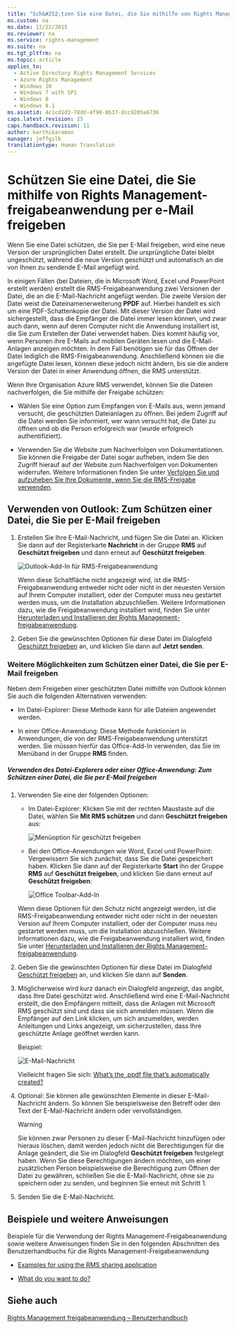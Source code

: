 ```yaml
---
title: "Sch&#252;tzen Sie eine Datei, die Sie mithilfe von Rights Management-freigabeanwendung per e-Mail freigeben"
ms.custom: na
ms.date: 12/22/2015
ms.reviewer: na
ms.service: rights-management
ms.suite: na
ms.tgt_pltfrm: na
ms.topic: article
applies_to: 
  - Active Directory Rights Management Services
  - Azure Rights Management
  - Windows 10
  - Windows 7 with SP1
  - Windows 8
  - Windows 8.1
ms.assetid: 4c1cd1d3-78dd-4f90-8b37-dcc9205a6736
caps.latest.revision: 25
caps.handback.revision: 11
author: karthikaraman
manager: jeffgilb
translationtype: Human Translation
---
```

# Sch&#252;tzen Sie eine Datei, die Sie mithilfe von Rights Management-freigabeanwendung per e-Mail freigeben
Wenn Sie eine Datei schützen, die Sie per E-Mail freigeben, wird eine neue Version der ursprünglichen Datei erstellt. Die ursprüngliche Datei bleibt ungeschützt, während die neue Version geschützt und automatisch an die von Ihnen zu sendende E-Mail angefügt wird.

In einigen Fällen (bei Dateien, die in Microsoft Word, Excel und PowerPoint erstellt werden) erstellt die RMS-Freigabeanwendung zwei Versionen der Datei, die an die E-Mail-Nachricht angefügt werden. Die zweite Version der Datei weist die Dateinamenerweiterung **PPDF** auf. Hierbei handelt es sich um eine PDF-Schattenkopie der Datei. Mit dieser Version der Datei wird sichergestellt, dass die Empfänger die Datei immer lesen können, und zwar auch dann, wenn auf deren Computer nicht die Anwendung installiert ist, die Sie zum Erstellen der Datei verwendet haben. Dies kommt häufig vor, wenn Personen ihre E-Mails auf mobilen Geräten lesen und die E-Mail-Anlagen anzeigen möchten. In dem Fall benötigen sie für das Öffnen der Datei lediglich die RMS-Freigabeanwendung. Anschließend können sie die angefügte Datei lesen, können diese jedoch nicht ändern, bis sie die andere Version der Datei in einer Anwendung öffnen, die RMS unterstützt.

Wenn Ihre Organisation Azure RMS verwendet, können Sie die Dateien nachverfolgen, die Sie mithilfe der Freigabe schützen:

-   Wählen Sie eine Option zum Empfangen von E-Mails aus, wenn jemand versucht, die geschützten Dateianlagen zu öffnen. Bei jedem Zugriff auf die Datei werden Sie informiert, wer wann versucht hat, die Datei zu öffnen und ob die Person erfolgreich war (wurde erfolgreich authentifiziert).

-   Verwenden Sie die Website zum Nachverfolgen von Dokumentationen. Sie können die Freigabe der Datei sogar aufheben, indem Sie den Zugriff hierauf auf der Website zum Nachverfolgen von Dokumenten widerrufen. Weitere Informationen finden Sie unter [Verfolgen Sie und aufzuheben Sie Ihre Dokumente, wenn Sie die RMS-Freigabe verwenden](../../ems/RMS_Client/Track-and-revoke-your-documents-when-you-use-the-RMS-sharing-application.md).

## Verwenden von Outlook: Zum Schützen einer Datei, die Sie per E-Mail freigeben

1.  Erstellen Sie Ihre E-Mail-Nachricht, und fügen Sie die Datei an. Klicken Sie dann auf der Registerkarte **Nachricht** in der Gruppe **RMS** auf **Geschützt freigeben** und dann erneut auf **Geschützt freigeben**:

    ![Outlook-Add-In für RMS-Freigabeanwendung](../../ems/RMS_Client/media/ADRMS_MSRMSApp_SP_OutlookToolbar.png "ADRMS_MSRMSApp_SP_OutlookToolbar")

    Wenn diese Schaltfläche nicht angezeigt wird, ist die RMS-Freigabeanwendung entweder nicht oder nicht in der neuesten Version auf Ihrem Computer installiert, oder der Computer muss neu gestartet werden muss, um die Installation abzuschließen. Weitere Informationen dazu, wie die Freigabeanwendung installiert wird, finden Sie unter [Herunterladen und Installieren der Rights Management-freigabeanwendung](../../ems/RMS_Client/Download-and-install-the-Rights-Management-sharing-application.md).

2.  Geben Sie die gewünschten Optionen für diese Datei im Dialogfeld [Geschützt freigeben](http://technet.microsoft.com/library/dn574738.aspx) an, und klicken Sie dann auf **Jetzt senden**.

### Weitere Möglichkeiten zum Schützen einer Datei, die Sie per E-Mail freigeben
Neben dem Freigeben einer geschützten Datei mithilfe von Outlook können Sie auch die folgenden Alternativen verwenden:

-   Im Datei-Explorer: Diese Methode kann für alle Dateien angewendet werden.

-   In einer Office-Anwendung: Diese Methode funktioniert in Anwendungen, die von der RMS-Freigabeanwendung unterstützt werden. Sie müssen hierfür das Office-Add-In verwenden, das Sie im Menüband in der Gruppe **RMS** finden.

##### Verwenden des Datei-Explorers oder einer Office-Anwendung: Zum Schützen einer Datei, die Sie per E-Mail freigeben

1.  Verwenden Sie eine der folgenden Optionen:

    -   Im Datei-Explorer: Klicken Sie mit der rechten Maustaste auf die Datei, wählen Sie **Mit RMS schützen** und dann **Geschützt freigeben** aus:

        ![Menüoption für geschützt freigeben](../../ems/RMS_Client/media/ADRMS_MSRMSApp_ShareProtectedMenu.png "ADRMS_MSRMSApp_ShareProtectedMenu")

    -   Bei den Office-Anwendungen wie Word, Excel und PowerPoint: Vergewissern Sie sich zunächst, dass Sie die Datei gespeichert haben. Klicken Sie dann auf der Registerkarte **Start** ihn der Gruppe **RMS** auf **Geschützt freigeben**, und klicken Sie dann erneut auf **Geschützt freigeben**:

        ![Office Toolbar-Add-In](../../ems/RMS_Client/media/ADRMS_MSRMSApp_SP_OfficeToolbar.png "ADRMS_MSRMSApp_SP_OfficeToolbar")

    Wenn diese Optionen für den Schutz nicht angezeigt werden, ist die RMS-Freigabeanwendung entweder nicht oder nicht in der neuesten Version auf Ihrem Computer installiert, oder der Computer muss neu gestartet werden muss, um die Installation abzuschließen. Weitere Informationen dazu, wie die Freigabeanwendung installiert wird, finden Sie unter [Herunterladen und Installieren der Rights Management-freigabeanwendung](../../ems/RMS_Client/Download-and-install-the-Rights-Management-sharing-application.md).

2.  Geben Sie die gewünschten Optionen für diese Datei im Dialogfeld [Geschützt freigeben](http://technet.microsoft.com/library/dn574738.aspx) an, und klicken Sie dann auf **Senden**.

3.  Möglicherweise wird kurz danach ein Dialogfeld angezeigt, das angibt, dass Ihre Datei geschützt wird. Anschließend wird eine E-Mail-Nachricht erstellt, die den Empfängern mitteilt, dass die Anlagen mit Microsoft RMS geschützt sind und dass sie sich anmelden müssen. Wenn die Empfänger auf den Link klicken, um sich anzumelden, werden Anleitungen und Links angezeigt, um sicherzustellen, dass Ihre geschützte Anlage geöffnet werden kann.

    Beispiel:

    ![E-Mail-Nachricht](../../ems/RMS_Client/media/ADRMS_MSRMSApp_EmailMessage.PNG "ADRMS_MSRMSApp_EmailMessage")

    Vielleicht fragen Sie sich: [What’s the .ppdf file that’s automatically created?](../../ems/RMS_Client/Dialog-box-options-for-the-Rights-Management-sharing-application.md#BKMK_PPDF)

4.  Optional: Sie können alle gewünschten Elemente in dieser E-Mail-Nachricht ändern. So können Sie beispielsweise den Betreff oder den Text der E-Mail-Nachricht ändern oder vervollständigen.

    > [!WARNING]
    > Sie können zwar Personen zu dieser E-Mail-Nachricht hinzufügen oder hieraus löschen, damit werden jedoch nicht die Berechtigungen für die Anlage geändert, die Sie im Dialogfeld **Geschützt freigeben** festgelegt haben. Wenn Sie diese Berechtigungen ändern möchten, um einer zusätzlichen Person beispielsweise die Berechtigung zum Öffnen der Datei zu gewähren, schließen Sie die E-Mail-Nachricht, ohne sie zu speichern oder zu senden, und beginnen Sie erneut mit Schritt 1.

5.  Senden Sie die E-Mail-Nachricht.

## Beispiele und weitere Anweisungen
Beispiele für die Verwendung der Rights Management-Freigabeanwendung sowie weitere Anweisungen finden Sie in den folgenden Abschnitten des Benutzerhandbuchs für die Rights Management-Freigabeanwendung

-   [Examples for using the RMS sharing application](../../ems/RMS_Client/Rights-Management-sharing-application-user-guide.md#BKMK_SharingExamples)

-   [What do you want to do?](../../ems/RMS_Client/Rights-Management-sharing-application-user-guide.md#BKMK_SharingInstructions)

## Siehe auch
[Rights Management freigabeanwendung – Benutzerhandbuch](../../ems/RMS_Client/Rights-Management-sharing-application-user-guide.md)

